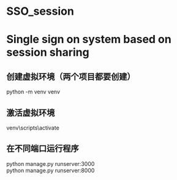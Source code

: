 # SSO_session
# Single sign on system based on session sharing
## 创建虚拟环境（两个项目都要创建）
python -m venv venv
## 激活虚拟环境
venv\scripts\activate
## 在不同端口运行程序</br>
python manage.py runserver:3000</br>
python manage.py runserver:8000</br>

